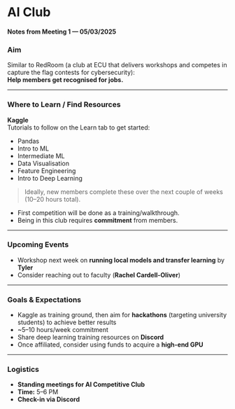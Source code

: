 # AI Club  
**Notes from Meeting 1 — 05/03/2025**

### Aim
Similar to RedRoom (a club at ECU that delivers workshops and competes in capture the flag contests for cybersecurity):  
**Help members get recognised for jobs.**

---

### Where to Learn / Find Resources

**Kaggle**  
Tutorials to follow on the Learn tab to get started:
- Pandas  
- Intro to ML  
- Intermediate ML  
- Data Visualisation  
- Feature Engineering  
- Intro to Deep Learning  

> Ideally, new members complete these over the next couple of weeks (10–20 hours total).

- First competition will be done as a training/walkthrough.
- Being in this club requires **commitment** from members.

---

### Upcoming Events

- Workshop next week on **running local models and transfer learning** by **Tyler**
- Consider reaching out to faculty (**Rachel Cardell-Oliver**)

---

### Goals & Expectations

- Kaggle as training ground, then aim for **hackathons** (targeting university students) to achieve better results
- ~5–10 hours/week commitment
- Share deep learning training resources on **Discord**
- Once affiliated, consider using funds to acquire a **high-end GPU**

---

### Logistics

- **Standing meetings for AI Competitive Club**
- **Time:** 5–6 PM
- **Check-in via Discord**
